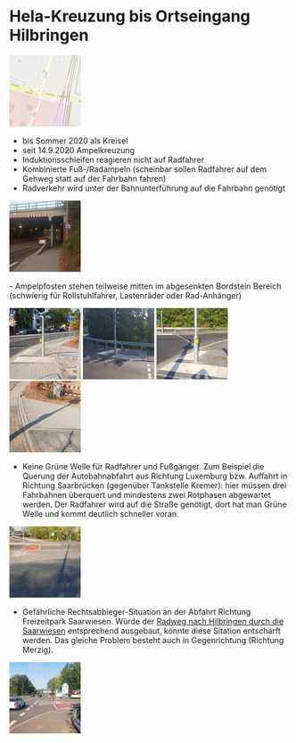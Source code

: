# Hela-Kreuzung bis Ortseingang Hilbringen
![Karte Hela-Kreuzung](media/thumb-map-Hela-Kreuzung.png)

- bis Sommer 2020 als Kreisel
- seit 14.9.2020 Ampelkreuzung
- Induktionsschleifen reagieren nicht auf Radfahrer
- Kombinierte Fuß-/Radampeln (scheinbar sollen Radfahrer auf dem Gehweg statt auf der Fahrbahn fahren)
- Radverkehr wird unter der Bahnunterführung auf die Fahrbahn genötigt
<p><a href="media/20200917_193635.jpg"><img alt="Radweg-Ende-Lothringerstr" src="media/thumb-20200917_193635.jpg"/></a></p>
- Ampelpfosten stehen teilweise mitten im abgesenkten Bordstein Bereich (schwierig für Rollstuhlfahrer, Lastenräder oder Rad-Anhänger)
<p>
  <a href="media/20200919_095052.jpg"><img alt="Ampelpfosten 1" src="media/thumb-20200919_095052.jpg"/></a>
  <a href="media/20200919_113201.jpg"><img alt="Ampelpfosten 2" src="media/thumb-20200919_113201.jpg"/></a>
  <a href="media/20200919_095506.jpg"><img alt="Ampelpfosten 3" src="media/thumb-20200919_095506.jpg"/></a>
  <a href="media/20200919_095100.jpg"><img alt="Ampelpfosten Detail" src="media/thumb-20200919_095100.jpg"/></a>
</p>

- Keine Grüne Welle für Radfahrer und Fußgänger. Zum Beispiel die Querung der Autobahnabfahrt aus Richtung Luxemburg bzw. Auffahrt in Richtung Saarbrücken (gegenüber Tankstelle Kremer): hier müssen drei Fahrbahnen überquert und mindestens zwei Rotphasen abgewartet werden. Der Radfahrer wird auf die Straße genötigt, dort hat man Grüne Welle und kommt deutlich schneller voran.

<a href="media/20200919_095150.jpg"><img alt="Mindestens Zwei Ampelphasen" src="media/thumb-20200919_095150.jpg"/></a>

- Gefährliche Rechtsabbieger-Situation an der Abfahrt Richtung Freizeitpark Saarwiesen.
Würde der [Radweg nach Hilbringen durch die Saarwiesen](saarwiesen.md) entsprechend ausgebaut, könnte diese Sitation entschärft werden.
Das gleiche Problem besteht auch in Gegenrichtung (Richtung Merzig).

<a href="media/20200919_095356.jpg"><img alt="Abzweig Saarwiesen" src="media/thumb-20200919_095356.jpg"/></a>


